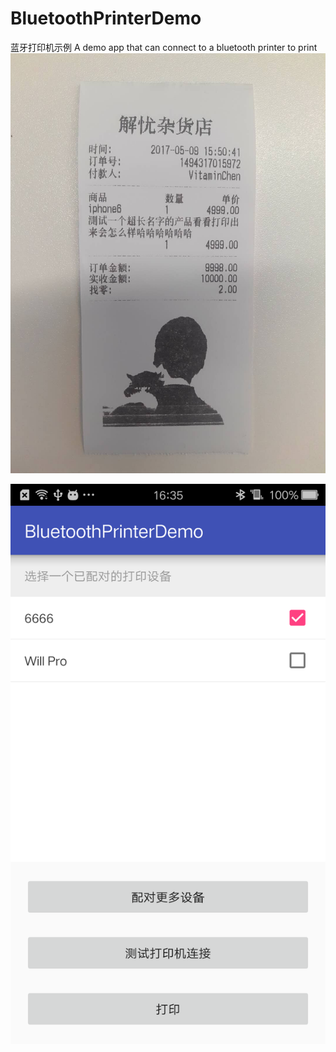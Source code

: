 # BluetoothPrinterDemo
蓝牙打印机示例 A demo app that can connect to a bluetooth printer to print
![打印小票示例](https://github.com/4dcity/BluetoothPrinterDemo/blob/master/test_print_bill.jpg)

![程序界面](https://github.com/4dcity/BluetoothPrinterDemo/blob/master/app_ui.png)
